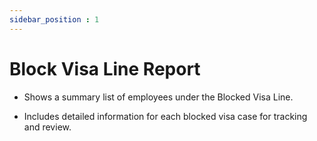 ```yaml
---
sidebar_position : 1
---
```


# Block Visa Line Report

  - Shows a summary list of employees under the Blocked Visa Line.

  - Includes detailed information for each blocked visa case for tracking and review.